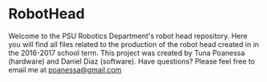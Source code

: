 # RobotHead

Welcome to the PSU Robotics Department's robot head repository.
Here you will find all files related to the production of the robot head created in in the 2016-2017 school term.
This project was created by Tuna Poanessa (hardware) and Daniel Diaz (software).
Have questions?  Please feel free to email me at poanessa@gmail.com
